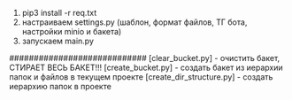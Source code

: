 1. pip3 install -r req.txt
2. настраиваем settings.py (шаблон, формат файлов, ТГ бота, настройки minio и бакета)
3. запускаем main.py

############################
[clear_bucket.py] - очистить бакет, СТИРАЕТ ВЕСЬ БАКЕТ!!!
[create_bucket.py] - создать бакет из иерархии папок и файлов в текущем проекте
[create_dir_structure.py] - создать иерархию папок в проекте